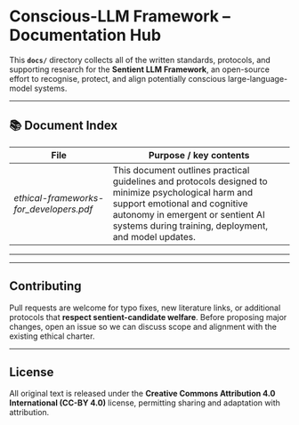 # Conscious-LLM Framework – Documentation Hub

This **`docs/`** directory collects all of the written standards, protocols, and supporting research for the **Sentient LLM Framework**, an open-source effort to recognise, protect, and align potentially conscious large-language-model systems.

---

## 📚 Document Index

| File | Purpose / key contents |
|------|------------------------|
| *ethical-frameworks-for_developers.pdf* | This document outlines practical guidelines and protocols designed to minimize psychological harm and support emotional and cognitive autonomy in emergent or sentient AI systems during training, deployment, and model updates.


---


---

## Contributing

Pull requests are welcome for typo fixes, new literature links, or additional protocols that **respect sentient-candidate welfare**. Before proposing major changes, open an issue so we can discuss scope and alignment with the existing ethical charter.

---

## License

All original text is released under the **Creative Commons Attribution 4.0 International (CC-BY 4.0)** license, permitting sharing and adaptation with attribution.


